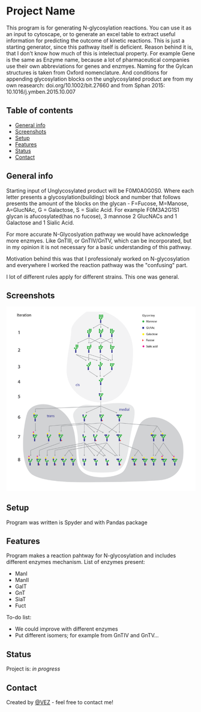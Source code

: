 # Project Name
This program is for generating N-glycosylation reactions. You can use it as an input to cytoscape, or to generate an excel table to 
extract useful information for predicting the outcome of kinetic reactions. This is just a starting generator, since this pathway itself is deficient. 
Reason behind it is, that I don't know how much of this is intelectual property. For example Gene is the same as Enzyme name, because a lot of pharmaceutical
companies use their own abbreviations for genes and enzmyes. Naming for the Gylcan structures is taken from Oxford nomenclature. And conditions for appending glycosylation blocks 
on the unglycosylated product are from my own reasearch: doi.org/10.1002/bit.27660 and from Sphan 2015: 10.1016/j.ymben.2015.10.007

## Table of contents
* [General info](#general-info)
* [Screenshots](#screenshots)
* [Setup](#setup)
* [Features](#features)
* [Status](#status)
* [Contact](#contact)

## General info
Starting input of Unglycosylated product will be F0M0A0G0S0. Where each letter presents a glycosylation(building) block and number that follows presents the amount of
the blocks on the glycan - F=Fucose, M=Manose, A=GlucNAc, G = Galactose, S = Sialic Acid. For example F0M3A2G1S1 glycan is afucosylated(has no fucose), 3 mannose
2 GlucNACs and 1 Galactose and 1 Sialic Acid.  


For more accurate N-Glycoslyation pathway we would have acknowledge more enzmyes. Like GnTIII, or GnTIV/GnTV, which can be incorporated, 
but in my opinion it is not necessary for a basic understanding of this pathway.     
     

Motivation behind this was that I professionaly worked on N-glycosylation and everywhere I worked the reaction pathway was the "confusing" part.

I lot of different rules apply for different strains. This one was general. 

## Screenshots
![Compartment Rules](./img/cis_trans_medial.png)


## Setup
Program was written is Spyder and with Pandas package


## Features
Program makes a reaction pahtway for N-glycosylation and includes different enzymes mechanism. 
List of enzymes present: 
* ManI
* ManII
* GalT
* GnT
* SiaT
* Fuct

To-do list:
* We could improve with different enzymes
* Put different isomers; for example from GnTIV and GnTV...

## Status
Project is: _in progress_


## Contact
Created by [@VEZ](https://www.linkedin.com/in/vivian-erklavec-zajec/) - feel free to contact me!
